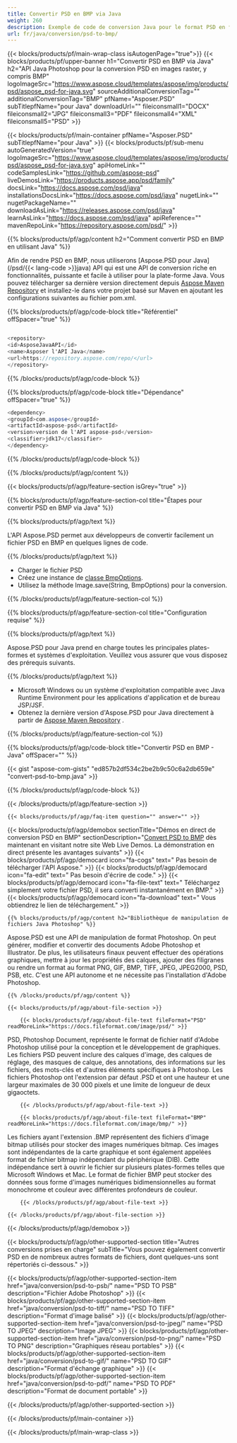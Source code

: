 ```yaml
---
title: Convertir PSD en BMP via Java
weight: 260
description: Exemple de code de conversion Java pour le format PSD en fichier BMP. Utilisez cet exemple de code pour convertir PSD en BMP dans n'importe quelle application Java Web ou de bureau.
url: fr/java/conversion/psd-to-bmp/
---
```


{{< blocks/products/pf/main-wrap-class isAutogenPage="true">}}
{{< blocks/products/pf/upper-banner h1="Convertir PSD en BMP via Java" h2="API Java Photoshop pour la conversion PSD en images raster, y compris BMP" logoImageSrc="https://www.aspose.cloud/templates/aspose/img/products/psd/aspose_psd-for-java.svg" sourceAdditionalConversionTag="" additionalConversionTag="BMP" pfName="Asposer.PSD" subTitlepfName="pour Java" downloadUrl="" fileiconsmall1="DOCX" fileiconsmall2="JPG" fileiconsmall3="PDF" fileiconsmall4="XML" fileiconsmall5="PSD" >}}

{{< blocks/products/pf/main-container pfName="Asposer.PSD" subTitlepfName="pour Java" >}}
{{< blocks/products/pf/sub-menu autoGeneratedVersion="true" logoImageSrc="https://www.aspose.cloud/templates/aspose/img/products/psd/aspose_psd-for-java.svg" apiHomeLink="" codeSamplesLink="https://github.com/aspose-psd" liveDemosLink="https://products.aspose.app/psd/family" docsLink="https://docs.aspose.com/psd/java" installationsDocsLink="https://docs.aspose.com/psd/java" nugetLink="" nugetPackageName="" downloadAsLink="https://releases.aspose.com/psd/java" learnAsLink="https://docs.aspose.com/psd/java" apiReference="" mavenRepoLink="https://repository.aspose.com/psd/" >}}

{{% blocks/products/pf/agp/content h2="Comment convertir PSD en BMP en utilisant Java" %}}

 Afin de rendre PSD en BMP, nous utiliserons
 [Aspose.PSD pour Java](/psd/{{< lang-code >}}java)
 API qui est une API de conversion riche en fonctionnalités, puissante et facile à utiliser pour la plate-forme Java. Vous pouvez télécharger sa dernière version directement depuis
 [Aspose Maven Repository](https://repository.aspose.com/psd/)
 et installez-le dans votre projet basé sur Maven en ajoutant les configurations suivantes au fichier pom.xml.

{{% blocks/products/pf/agp/code-block title="Référentiel" offSpacer="true" %}}

```cs

<repository>
<id>AsposeJavaAPI</id>
<name>Asposer l'API Java</name>
<url>https://repository.aspose.com/repo/</url>
</repository>

```

{{% /blocks/products/pf/agp/code-block %}}

{{% blocks/products/pf/agp/code-block title="Dépendance" offSpacer="true" %}}

```cs
<dependency>
<groupId>com.aspose</groupId>
<artifactId>aspose-psd</artifactId>
<version>version de l'API aspose-psd</version>
<classifier>jdk17</classifier>
</dependency>

```

{{% /blocks/products/pf/agp/code-block %}}

{{% /blocks/products/pf/agp/content %}}

{{< blocks/products/pf/agp/feature-section isGrey="true" >}}

{{% blocks/products/pf/agp/feature-section-col title="Étapes pour convertir PSD en BMP via Java" %}}

{{% blocks/products/pf/agp/text %}}

 L'API Aspose.PSD permet aux développeurs de convertir facilement un fichier PSD en BMP en quelques lignes de code.

{{% /blocks/products/pf/agp/text %}}

- Charger le fichier PSD
- Créez une instance de [classe BmpOptions](https://apireference.aspose.com/psd/java/com.aspose.psd.imageoptions/BmpOptions).
- Utilisez la méthode Image.save(String, BmpOptions) pour la conversion.

{{% /blocks/products/pf/agp/feature-section-col %}}

{{% blocks/products/pf/agp/feature-section-col title="Configuration requise" %}}

{{% blocks/products/pf/agp/text %}}

 Aspose.PSD pour Java prend en charge toutes les principales plates-formes et systèmes d'exploitation. Veuillez vous assurer que vous disposez des prérequis suivants.

{{% /blocks/products/pf/agp/text %}}

- Microsoft Windows ou un système d'exploitation compatible avec Java Runtime Environment pour les applications d'application et de bureau JSP/JSF.
- Obtenez la dernière version d'Aspose.PSD pour Java directement à partir de
 [Aspose Maven Repository](https://repository.aspose.com/psd/) .

{{% /blocks/products/pf/agp/feature-section-col %}}

{{% blocks/products/pf/agp/code-block title="Convertir PSD en BMP - Java" offSpacer="" %}}

{{< gist "aspose-com-gists" "ed857b2df534c2be2b9c50c6a2db659e" "convert-psd-to-bmp.java" >}}

{{% /blocks/products/pf/agp/code-block %}}

{{< /blocks/products/pf/agp/feature-section >}}

    {{< blocks/products/pf/agp/faq-item question="" answer="" >}}
 

<!-- aboutfile Starts -->

{{< blocks/products/pf/agp/demobox sectionTitle="Démos en direct de conversion PSD en BMP" sectionDescription="[Convert PSD to BMP](https://products.aspose.app/psd/conversion/psd-to-bmp) dès maintenant en visitant notre site Web Live Demos. La démonstration en direct présente les avantages suivants" >}}
        {{< blocks/products/pf/agp/democard icon="fa-cogs" text=" Pas besoin de télécharger l'API Aspose." >}}
        {{< blocks/products/pf/agp/democard icon="fa-edit" text=" Pas besoin d'écrire de code." >}}
        {{< blocks/products/pf/agp/democard icon="fa-file-text" text=" Téléchargez simplement votre fichier PSD, il sera converti instantanément en BMP." >}}
        {{< blocks/products/pf/agp/democard icon="fa-download" text=" Vous obtiendrez le lien de téléchargement." >}}

    {{% blocks/products/pf/agp/content h2="Bibliothèque de manipulation de fichiers Java Photoshop" %}}

 Aspose.PSD est une API de manipulation de format Photoshop. On peut générer, modifier et convertir des documents Adobe Photoshop et Illustrator. De plus, les utilisateurs finaux peuvent effectuer des opérations graphiques, mettre à jour les propriétés des calques, ajouter des filigranes ou rendre un format au format PNG, GIF, BMP, TIFF, JPEG, JPEG2000, PSD, PSB, etc. C'est une API autonome et ne nécessite pas l'installation d'Adobe Photoshop.



    {{% /blocks/products/pf/agp/content %}}

    {{< blocks/products/pf/agp/about-file-section >}}

        {{< blocks/products/pf/agp/about-file-text fileFormat="PSD" readMoreLink="https://docs.fileformat.com/image/psd/" >}}

PSD, Photoshop Document, représente le format de fichier natif d'Adobe Photoshop utilisé pour la conception et le développement de graphiques. Les fichiers PSD peuvent inclure des calques d'image, des calques de réglage, des masques de calque, des annotations, des informations sur les fichiers, des mots-clés et d'autres éléments spécifiques à Photoshop. Les fichiers Photoshop ont l'extension par défaut .PSD et ont une hauteur et une largeur maximales de 30 000 pixels et une limite de longueur de deux gigaoctets.


        {{< /blocks/products/pf/agp/about-file-text >}}

        {{< blocks/products/pf/agp/about-file-text fileFormat="BMP" readMoreLink="https://docs.fileformat.com/image/bmp/" >}}

Les fichiers ayant l'extension .BMP représentent des fichiers d'image bitmap utilisés pour stocker des images numériques bitmap. Ces images sont indépendantes de la carte graphique et sont également appelées format de fichier bitmap indépendant du périphérique (DIB). Cette indépendance sert à ouvrir le fichier sur plusieurs plates-formes telles que Microsoft Windows et Mac. Le format de fichier BMP peut stocker des données sous forme d'images numériques bidimensionnelles au format monochrome et couleur avec différentes profondeurs de couleur.


        {{< /blocks/products/pf/agp/about-file-text >}}

    {{< /blocks/products/pf/agp/about-file-section >}}

{{< /blocks/products/pf/agp/demobox >}}

<!-- aboutfile Ends -->

{{< blocks/products/pf/agp/other-supported-section title="Autres conversions prises en charge" subTitle="Vous pouvez également convertir PSD en de nombreux autres formats de fichiers, dont quelques-uns sont répertoriés ci-dessous." >}}

{{< blocks/products/pf/agp/other-supported-section-item href="java/conversion/psd-to-psb/" name="PSD TO PSB" description="Fichier Adobe Photoshop" >}}
{{< blocks/products/pf/agp/other-supported-section-item href="java/conversion/psd-to-tiff/" name="PSD TO TIFF" description="Format d'image balisé" >}}
{{< blocks/products/pf/agp/other-supported-section-item href="java/conversion/psd-to-jpeg/" name="PSD TO JPEG" description="Image JPEG" >}}
{{< blocks/products/pf/agp/other-supported-section-item href="java/conversion/psd-to-png/" name="PSD TO PNG" description="Graphiques réseau portables" >}}
{{< blocks/products/pf/agp/other-supported-section-item href="java/conversion/psd-to-gif/" name="PSD TO GIF" description="Format d'échange graphique" >}}
{{< blocks/products/pf/agp/other-supported-section-item href="java/conversion/psd-to-pdf/" name="PSD TO PDF" description="Format de document portable" >}}

{{< /blocks/products/pf/agp/other-supported-section >}}

{{< /blocks/products/pf/main-container >}}
    
{{< /blocks/products/pf/main-wrap-class >}}
